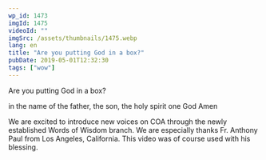 ```yaml
---
wp_id: 1473
imgId: 1475
videoId: ""
imgSrc: /assets/thumbnails/1475.webp
lang: en
title: "Are you putting God in a box?"
pubDate: 2019-05-01T12:32:30
tags: ["wow"]
---
```


<p>Are you putting God in a box?</p>
<p>in the name of the father, the son, the holy spirit one God Amen</p>
<p>We are excited to introduce new voices on COA through the newly established Words of Wisdom branch. We are especially thanks Fr. Anthony Paul from Los Angeles, California. This video was of course used with his blessing.</p>
